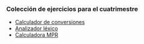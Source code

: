### Colección de ejercicios para el cuatrimestre
- [Calculador de conversiones](https://github.com/totorios99/ejercicios_clase/blob/master/conversor.c)
- [Analizador léxico](https://github.com/totorios99/ejercicios_clase/blob/master/analizador_lexico.cpp)
- [Calculadora MPR](https://github.com/totorios99/ejercicios_clase/blob/master/repentina/index.html)
